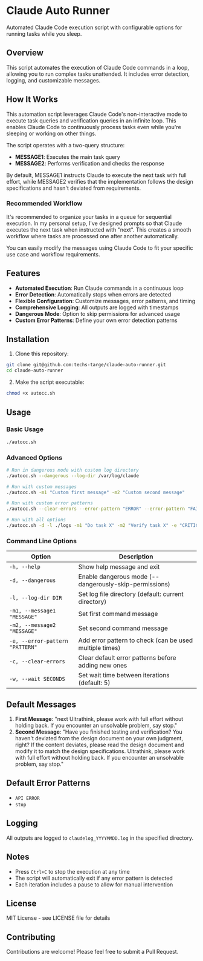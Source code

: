 # Claude Auto Runner

Automated Claude Code execution script with configurable options for running tasks while you sleep.

## Overview

This script automates the execution of Claude Code commands in a loop, allowing you to run complex tasks unattended. It includes error detection, logging, and customizable messages.

## How It Works

This automation script leverages Claude Code's non-interactive mode to execute task queries and verification queries in an infinite loop. This enables Claude Code to continuously process tasks even while you're sleeping or working on other things.

The script operates with a two-query structure:
- **MESSAGE1**: Executes the main task query
- **MESSAGE2**: Performs verification and checks the response

By default, MESSAGE1 instructs Claude to execute the next task with full effort, while MESSAGE2 verifies that the implementation follows the design specifications and hasn't deviated from requirements.

### Recommended Workflow

It's recommended to organize your tasks in a queue for sequential execution. In my personal setup, I've designed prompts so that Claude executes the next task when instructed with "next". This creates a smooth workflow where tasks are processed one after another automatically.

You can easily modify the messages using Claude Code to fit your specific use case and workflow requirements.

## Features

- **Automated Execution**: Run Claude commands in a continuous loop
- **Error Detection**: Automatically stops when errors are detected
- **Flexible Configuration**: Customize messages, error patterns, and timing
- **Comprehensive Logging**: All outputs are logged with timestamps
- **Dangerous Mode**: Option to skip permissions for advanced usage
- **Custom Error Patterns**: Define your own error detection patterns

## Installation

1. Clone this repository:
```bash
git clone git@github.com:techs-targe/claude-auto-runner.git
cd claude-auto-runner
```

2. Make the script executable:
```bash
chmod +x autocc.sh
```

## Usage

### Basic Usage

```bash
./autocc.sh
```

### Advanced Options

```bash
# Run in dangerous mode with custom log directory
./autocc.sh --dangerous --log-dir /var/log/claude

# Run with custom messages
./autocc.sh -m1 "Custom first message" -m2 "Custom second message"

# Run with custom error patterns
./autocc.sh --clear-errors --error-pattern "ERROR" --error-pattern "FAIL"

# Run with all options
./autocc.sh -d -l ./logs -m1 "Do task X" -m2 "Verify task X" -e "CRITICAL" -w 10
```

### Command Line Options

| Option | Description |
|--------|-------------|
| `-h, --help` | Show help message and exit |
| `-d, --dangerous` | Enable dangerous mode (--dangerously-skip-permissions) |
| `-l, --log-dir DIR` | Set log file directory (default: current directory) |
| `-m1, --message1 "MESSAGE"` | Set first command message |
| `-m2, --message2 "MESSAGE"` | Set second command message |
| `-e, --error-pattern "PATTERN"` | Add error pattern to check (can be used multiple times) |
| `-c, --clear-errors` | Clear default error patterns before adding new ones |
| `-w, --wait SECONDS` | Set wait time between iterations (default: 5) |

## Default Messages

1. **First Message**: "next Ultrathink, please work with full effort without holding back. If you encounter an unsolvable problem, say stop."
2. **Second Message**: "Have you finished testing and verification? You haven't deviated from the design document on your own judgment, right? If the content deviates, please read the design document and modify it to match the design specifications. Ultrathink, please work with full effort without holding back. If you encounter an unsolvable problem, say stop."

## Default Error Patterns

- `API ERROR`
- `stop`

## Logging

All outputs are logged to `claudelog_YYYYMMDD.log` in the specified directory.

## Notes

- Press `Ctrl+C` to stop the execution at any time
- The script will automatically exit if any error pattern is detected
- Each iteration includes a pause to allow for manual intervention

## License

MIT License - see LICENSE file for details

## Contributing

Contributions are welcome! Please feel free to submit a Pull Request.